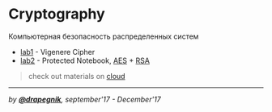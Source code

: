 # Cryptography

Компьютерная безопасность распределенных систем

- [lab1](https://github.com/Drapegnik/bsu/tree/master/cryptography/lab1) - Vigenere Cipher
- [lab2](https://github.com/Drapegnik/bsu/tree/master/cryptography/lab2) - Protected Notebook, [AES](https://en.wikipedia.org/wiki/Advanced_Encryption_Standard) + [RSA](<https://en.wikipedia.org/wiki/RSA_(cryptosystem)>)

> check out materials on [cloud](https://cloud.mail.ru/public/6dHi/UugEXFtoH/semester-7/%D0%9A%D0%91%D0%A0%D0%A1/)

---

_by [**@drapegnik**](https://github.com/Drapegnik), september'17 - December'17_
